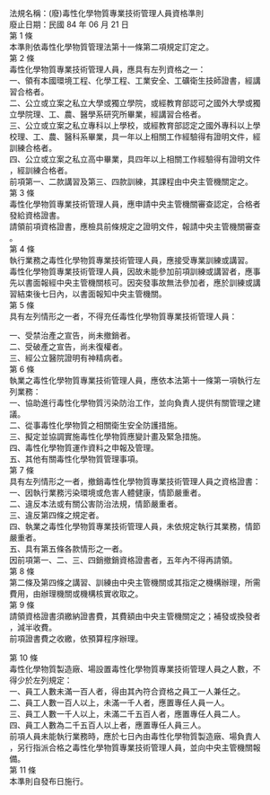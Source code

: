 法規名稱：(廢)毒性化學物質專業技術管理人員資格準則  
廢止日期：民國 84 年 06 月 21 日  
第 1 條  
本準則依毒性化學物質管理法第十一條第二項規定訂定之。  
第 2 條  
毒性化學物質專業技術管理人員，應具有左列資格之一：  
一、領有本國環境工程、化學工程、工業安全、工礦衛生技師證書，經講  
習合格者。  
二、公立或立案之私立大學或獨立學院，或經教育部認可之國外大學或獨  
立學院理、工、農、醫學系研究所畢業，經講習合格者。  
三、公立或立案之私立專科以上學校，或經教育部認定之國外專科以上學  
校理、工、農、醫科系畢業，具一年以上相關工作經驗得有證明文件，經  
訓練合格者。  
四、公立或立案之私立高中畢業，具四年以上相關工作經驗得有證明文件  
，經訓練合格者。  
前項第一、二款講習及第三、四款訓練，其課程由中央主管機關定之。  
第 3 條  
毒性化學物質專業技術管理人員，應申請中央主管機關審查認定，合格者  
發給資格證書。  
請領前項資格證書，應檢具前條規定之證明文件，報請中央主管機關審查  
。  
第 4 條  
執行業務之毒性化學物質專業技術管理人員，應接受專業訓練或講習。  
毒性化學物質專業技術管理人員，因故未能參加前項訓練或講習者，應事  
先以書面報經中央主管機關核可。因突發事故無法參加者，應於訓練或講  
習結束後七日內，以書面報知中央主管機關。  
第 5 條  
具有左列情形之一者，不得充任毒性化學物質專業技術管理人員：  


一、受禁治產之宣告，尚未撤銷者。  
二、受破產之宣告，尚未復權者。  
三、經公立醫院證明有神精病者。  
第 6 條  
執業之毒性化學物質專業技術管理人員，應依本法第十一條第一項執行左  
列業務：  
一、協助進行毒性化學物質污染防治工作，並向負責人提供有關管理之建  
議。  
二、從事毒性化學物質之相關衛生安全防護措施。  
三、擬定並協調實施毒性化學物質應變計畫及緊急措施。  
四、毒性化學物質運作資料之申報及管理。  
五、其他有關毒性化學物質管理事項。  
第 7 條  
具有左列情形之一者，撤銷毒性化學物質專業技術管理人員之資格證書：  
一、因執行業務污染環境或危害人體健康，情節嚴重者。  
二、違反本法或有關公害防治法規，情節嚴重者。  
三、違反第四條之規定者。  
四、執業之毒性化學物質專業技術管理人員，未依規定執行其業務，情節  
嚴重者。  
五、具有第五條各款情形之一者。  
因前項第一、二、三、四銷撤銷資格證書者，五年內不得再請領。  
第 8 條  
第二條及第四條之講習、訓練由中央主管機關或其指定之機構辦理，所需  
費用，由辦理機關或機構核實收取之。  
第 9 條  
請領資格證書須繳納證書費，其費額由中央主管機關定之；補發或換發者  
，減半收費。  
前項證書費之收繳，依預算程序辦理。  


第 10 條  
毒性化學物質製造廠、場設置毒性化學物質專業技術管理人員之人數，不  
得少於左列規定：  
一、員工人數未滿一百人者，得由其內符合資格之員工一人兼任之。  
二、員工人數一百人以上，未滿一千人者，應置專任人員一人。  
三、員工人數一千人以上，未滿二千五百人者，應置專任人員二人。  
四、員工人數為二千五百人以上者，應置專任人員三人。  
前項人員未能執行業務時，應於七日內由毒性化學物質製造廠、場負責人  
，另行指派合格之毒性化學物質專業技術管理人員，並向中央主管機關報  
備。  
第 11 條  
本準則自發布日施行。  


